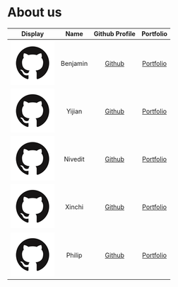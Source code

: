 # About us

Display |       Name        |              Github Profile               | Portfolio 
--------|:-----------------:|:-----------------------------------------:|:---------:
![](./team/assets/github_cat.png) | Benjamin | [Github](https://github.com/yakultbottle) | [Portfolio](team/yakultbottle.md)
![](./team/assets/github_cat.png) | Yijian | [Github](https://github.com/yijiano) | [Portfolio](team/yijiano.md)
![](./team/assets/github_cat.png) | Nivedit | [Github](https://github.com/cnivedit) | [Portfolio](team/cnivedit.md)
![](./team/assets/github_cat.png) | Xinchi | [Github](https://github.com/cxc0418) | [Portfolio](team/cxc0418.md)
![](./team/assets/github_cat.png) | Philip | [Github](https://github.com/philip1304) | [Portfolio](team/philip1304.md)
